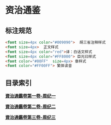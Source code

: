# 资治通鉴

## 标注规范
```html
<font size=4px color="#009090">  胡三省注释样式
<font size=4px>  正文样式
<font size=4px color="red">译：白话文样式
<font size=4px color="#FF8000"> 臣光曰样式
<font color="#00FF"  size=4px> 章样式
<font color="#FF00FF"> 繁体读音
```

## 目录索引

[**資治通鑑卷第一卷-周纪一**](https://github.com/gosaintmrc/zztj/blob/main/1-%E8%B3%87%E6%B2%BB%E9%80%9A%E9%91%91%E5%8D%B7%E7%AC%AC%E4%B8%80%E5%8D%B7-%E5%91%A8%E7%BA%AA%E4%B8%80.md)

[**資治通鑑卷第二卷-周纪二**](https://github.com/gosaintmrc/zztj/blob/main/2-%E8%B3%87%E6%B2%BB%E9%80%9A%E9%91%91%E5%8D%B7%E7%AC%AC%E4%BA%8C%E5%8D%B7-%E5%91%A8%E7%BA%AA%E4%BA%8C.md)

[**資治通鑑卷第三卷-周纪三**](https://github.com/gosaintmrc/zztj/blob/main/3-%E8%B3%87%E6%B2%BB%E9%80%9A%E9%91%91%E5%8D%B7%E7%AC%AC%E4%B8%89%E5%8D%B7-%E5%91%A8%E7%BA%AA%E4%B8%89.md)

